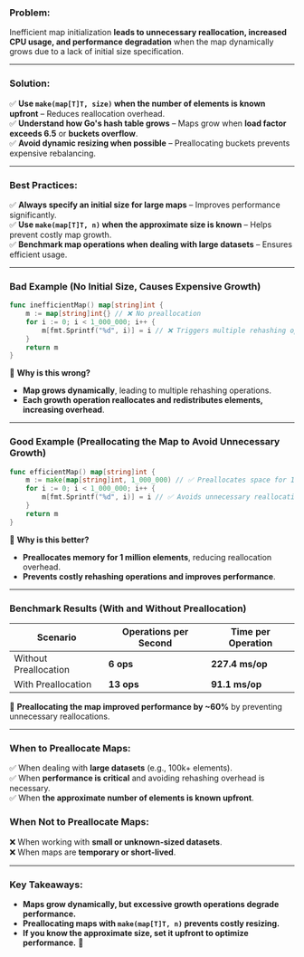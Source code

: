 ### **Problem:**

Inefficient map initialization **leads to unnecessary reallocation, increased CPU usage, and performance degradation** when the map dynamically grows due to a lack of initial size specification.

---

### **Solution:**

✅ **Use `make(map[T]T, size)` when the number of elements is known upfront** – Reduces reallocation overhead.  
✅ **Understand how Go's hash table grows** – Maps grow when **load factor exceeds 6.5** or **buckets overflow**.  
✅ **Avoid dynamic resizing when possible** – Preallocating buckets prevents expensive rebalancing.

---

### **Best Practices:**

✅ **Always specify an initial size for large maps** – Improves performance significantly.  
✅ **Use `make(map[T]T, n)` when the approximate size is known** – Helps prevent costly map growth.  
✅ **Benchmark map operations when dealing with large datasets** – Ensures efficient usage.

---

### **Bad Example (No Initial Size, Causes Expensive Growth)**

```go
func inefficientMap() map[string]int {
	m := map[string]int{} // ❌ No preallocation
	for i := 0; i < 1_000_000; i++ {
		m[fmt.Sprintf("%d", i)] = i // ❌ Triggers multiple rehashing operations
	}
	return m
}
```

🔴 **Why is this wrong?**

- **Map grows dynamically**, leading to multiple rehashing operations.
- **Each growth operation reallocates and redistributes elements, increasing overhead**.

---

### **Good Example (Preallocating the Map to Avoid Unnecessary Growth)**

```go
func efficientMap() map[string]int {
	m := make(map[string]int, 1_000_000) // ✅ Preallocates space for 1M elements
	for i := 0; i < 1_000_000; i++ {
		m[fmt.Sprintf("%d", i)] = i // ✅ Avoids unnecessary reallocation
	}
	return m
}
```

🔵 **Why is this better?**

- **Preallocates memory for 1 million elements**, reducing reallocation overhead.
- **Prevents costly rehashing operations and improves performance**.

---

### **Benchmark Results (With and Without Preallocation)**

|**Scenario**|**Operations per Second**|**Time per Operation**|
|---|---|---|
|Without Preallocation|**6 ops**|**227.4 ms/op**|
|With Preallocation|**13 ops**|**91.1 ms/op**|

🔵 **Preallocating the map improved performance by ~60%** by preventing unnecessary reallocations.

---

### **When to Preallocate Maps:**

✅ When dealing with **large datasets** (e.g., 100k+ elements).  
✅ When **performance is critical** and avoiding rehashing overhead is necessary.  
✅ When **the approximate number of elements is known upfront**.

### **When Not to Preallocate Maps:**

❌ When working with **small or unknown-sized datasets**.  
❌ When maps are **temporary or short-lived**.

---

### **Key Takeaways:**

- **Maps grow dynamically, but excessive growth operations degrade performance.**
- **Preallocating maps with `make(map[T]T, n)` prevents costly resizing.**
- **If you know the approximate size, set it upfront to optimize performance.** 🚀